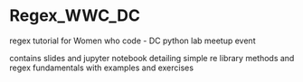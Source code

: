 # Regex_WWC_DC
regex tutorial for Women who code - DC python lab meetup event

contains slides and jupyter notebook detailing simple re library methods and regex fundamentals with examples and exercises
